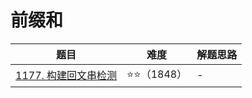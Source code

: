 # 前缀和

| 题目                                                                                      | 难度         | 解题思路 |
|-----------------------------------------------------------------------------------------|------------|------|
| [1177. 构建回文串检测](https://github.com/gooohlan/leetcode/blob/main/Other/PrefixSum/1177.go) | ⭐️⭐️（1848） | -    |